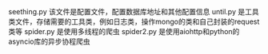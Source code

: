 seething.py 该文件是配置文件，配置数据库地址和其他配置信息
until.py 是工具类文件，存储需要的工具类，例如日志类，操作mongo的类和自己封装的request类等
spider.py 是使用多线程的爬虫
spider2.py 是使用aiohttp和python的asyncio库的异步协程爬虫
